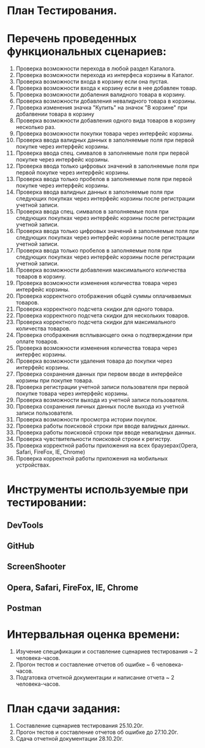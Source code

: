 #                                                         План Тестирования.
# Перечень проведенных функциональных сценариев:
1. Проверка возможности перехода в любой раздел Каталога.
2. Проверка возможности перехода из интерфеса корзины в Каталог.
3. Проверка возможности входа в корзину если она пустая.
4. Проверка возможности входа к корзину если в нее добавлен товар.
5. Проверка возможности добаления валидного товара в корзину.
6. Проверка возможности добавления невалидного товара в корзины.
7. Проверка изменения значка "Купить" на значок "В корзине" при добалвении товара в корзину
8. Проверка возможности добавления одного вида товаров в корзину несколько раз.
9. Проверка возможности покупки товара через интерфейс корзины.
10. Проверка ввода валидных данных в заполняемые поля при первой покупке через интерфейс корзины.
11. Проверка ввода спец. симвалов в заполняемые поля при первой покупке через интерфейс корзины.
12. Проверка ввода только цифровых значений в заполняемые поля при первой покупке через интерфейс корзины.
13. Проверка ввода только пробелов в заполняемые поля при первой покупке через интерфейс корзины.
14. Проверка ввода валидных данных в заполняемые поля при следующих покупках через интерфейс корзины после регистрации учетной записи.
15. Проверка ввода спец. симвалов в заполняемые поля при следующих покупках через интерфейс корзины после регистрации учетной записи.
16. Проверка ввода только цифровых значений в заполняемые поля при следующих покупках через интерфейс корзины после регистрации учетной записи.
17. Проверка ввода только пробелов в заполняемые поля при следующих покупках через интерфейс корзины после регистрации учетной записи.
18. Проверка возможности добавления максимального количества товаров в корзину.
19. Проверка возможности изменения количества товара через интерфейс корзины.
20. Проверка корректного отображения общей суммы оплачиваемых товаров.
21. Проверка корректного подсчета скидки для одного товара.
22. Проверка корректного подсчета скидки для нескольких товаров.
23. Проверка корректного подсчета скидки для максимального количества товаров.
24. Проверка отображения всплывающего окна о подтверждении при оплате товаров.
25. Проверка возможности изменения количества товара через интерфес корзины.
26. Проверка возможности удаления товара до покупки через интерфейс корзины.
27. Проверка сохранения данных при первом вводе в интерфейсе корзины при покупке товара.
28. Проверка регистрации учетной записи пользователя при первой покупке товара через интерфейс корзины.
29. Проверка возможности выхода из учетной записи пользователя.
30. Проверка сохранения личных данных после выхода из учетной записи пользователя.
31. Проверка возможности просмотра истории покупок.
32. Проверка работы поисковой строки при вводе валидных данных.
33. Проверка работы поисковой строки при вводе невалидных данных.
34. Проверка чувствительности поисковой строки к регистру.
35. Проверка корректной работы приложения на всех браузерах(Opera, Safari, FireFox, IE, Chrome)
36. Проверка корректной работы приложения на мобильных устройствах.

# Инструменты используемые при тестировании:
##  DevTools  
##  GitHub
##  ScreenShooter
##  Opera, Safari, FireFox, IE, Chrome
##  Postman

# Интервальная оценка времени:
1. Изучение спецификации и составление сценариев тестирования ~ 2 человека-часов.
2. Прогон тестов и составление отчетов об ошибке ~ 6 человека-часов.
3. Подгатовка отчетной документации и написание отчета ~ 2 человека-часов.
# План сдачи задания:
1. Составление сценариев тестирования 25.10.20г.
2. Прогон тестов и составление отчетов об ошибке до 27.10.20г.
3. Сдача отчетной документации 28.10.20г.
